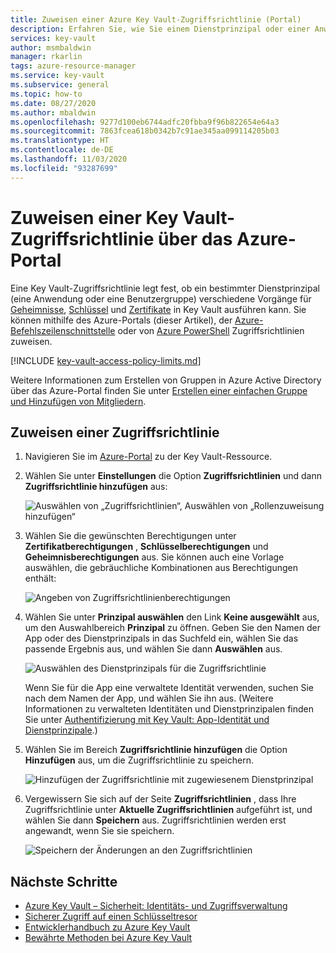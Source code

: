 ```yaml
---
title: Zuweisen einer Azure Key Vault-Zugriffsrichtlinie (Portal)
description: Erfahren Sie, wie Sie einem Dienstprinzipal oder einer Anwendungsidentität mithilfe des Azure-Portals eine Key Vault-Zugriffsrichtlinie zuweisen.
services: key-vault
author: msmbaldwin
manager: rkarlin
tags: azure-resource-manager
ms.service: key-vault
ms.subservice: general
ms.topic: how-to
ms.date: 08/27/2020
ms.author: mbaldwin
ms.openlocfilehash: 9277d100eb6744adfc20fbba9f96b822654e64a3
ms.sourcegitcommit: 7863fcea618b0342b7c91ae345aa099114205b03
ms.translationtype: HT
ms.contentlocale: de-DE
ms.lasthandoff: 11/03/2020
ms.locfileid: "93287699"
---
```

# <a name="assign-a-key-vault-access-policy-using-the-azure-portal"></a>Zuweisen einer Key Vault-Zugriffsrichtlinie über das Azure-Portal

Eine Key Vault-Zugriffsrichtlinie legt fest, ob ein bestimmter Dienstprinzipal (eine Anwendung oder eine Benutzergruppe) verschiedene Vorgänge für [Geheimnisse](../secrets/index.yml), [Schlüssel](../keys/index.yml) und [Zertifikate](../certificates/index.yml) in Key Vault ausführen kann. Sie können mithilfe des Azure-Portals (dieser Artikel), der [Azure-Befehlszeilenschnittstelle](assign-access-policy-cli.md) oder von [Azure PowerShell](assign-access-policy-powershell.md) Zugriffsrichtlinien zuweisen.

[!INCLUDE [key-vault-access-policy-limits.md](../../../includes/key-vault-access-policy-limits.md)]

Weitere Informationen zum Erstellen von Gruppen in Azure Active Directory über das Azure-Portal finden Sie unter [Erstellen einer einfachen Gruppe und Hinzufügen von Mitgliedern](../../active-directory/fundamentals/active-directory-groups-create-azure-portal.md).

## <a name="assign-an-access-policy"></a>Zuweisen einer Zugriffsrichtlinie

1.  Navigieren Sie im [Azure-Portal](https://portal.azure.com) zu der Key Vault-Ressource. 

1.  Wählen Sie unter **Einstellungen** die Option **Zugriffsrichtlinien** und dann **Zugriffsrichtlinie hinzufügen** aus:

    ![Auswählen von „Zugriffsrichtlinien“, Auswählen von „Rollenzuweisung hinzufügen“](../media/authentication/assign-policy-portal-01.png)

1.  Wählen Sie die gewünschten Berechtigungen unter **Zertifikatberechtigungen** , **Schlüsselberechtigungen** und **Geheimnisberechtigungen** aus. Sie können auch eine Vorlage auswählen, die gebräuchliche Kombinationen aus Berechtigungen enthält:

    ![Angeben von Zugriffsrichtlinienberechtigungen](../media/authentication/assign-policy-portal-02.png)

1. Wählen Sie unter **Prinzipal auswählen** den Link **Keine ausgewählt** aus, um den Auswahlbereich **Prinzipal** zu öffnen. Geben Sie den Namen der App oder des Dienstprinzipals in das Suchfeld ein, wählen Sie das passende Ergebnis aus, und wählen Sie dann **Auswählen** aus.

    ![Auswählen des Dienstprinzipals für die Zugriffsrichtlinie](../media/authentication/assign-policy-portal-03.png)

    Wenn Sie für die App eine verwaltete Identität verwenden, suchen Sie nach dem Namen der App, und wählen Sie ihn aus. (Weitere Informationen zu verwalteten Identitäten und Dienstprinzipalen finden Sie unter [Authentifizierung mit Key Vault: App-Identität und Dienstprinzipale](authentication.md#app-identity-and-security-principals).)
 
1.  Wählen Sie im Bereich **Zugriffsrichtlinie hinzufügen** die Option **Hinzufügen** aus, um die Zugriffsrichtlinie zu speichern.

    ![Hinzufügen der Zugriffsrichtlinie mit zugewiesenem Dienstprinzipal](../media/authentication/assign-policy-portal-04.png)

1. Vergewissern Sie sich auf der Seite **Zugriffsrichtlinien** , dass Ihre Zugriffsrichtlinie unter **Aktuelle Zugriffsrichtlinien** aufgeführt ist, und wählen Sie dann **Speichern** aus. Zugriffsrichtlinien werden erst angewandt, wenn Sie sie speichern.

    ![Speichern der Änderungen an den Zugriffsrichtlinien](../media/authentication/assign-policy-portal-05.png)


## <a name="next-steps"></a>Nächste Schritte

- [Azure Key Vault – Sicherheit: Identitäts- und Zugriffsverwaltung](overview-security.md#identity-and-access-management)
- [Sicherer Zugriff auf einen Schlüsseltresor](secure-your-key-vault.md)
- [Entwicklerhandbuch zu Azure Key Vault](developers-guide.md)
- [Bewährte Methoden bei Azure Key Vault](best-practices.md)